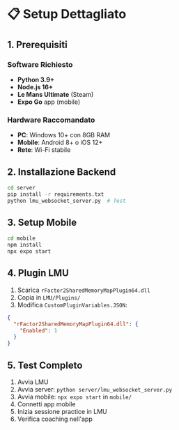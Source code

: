 # 📋 Setup Dettagliato

## 1. Prerequisiti

### Software Richiesto
- **Python 3.9+** 
- **Node.js 16+**
- **Le Mans Ultimate** (Steam)
- **Expo Go** app (mobile)

### Hardware Raccomandato
- **PC**: Windows 10+ con 8GB RAM
- **Mobile**: Android 8+ o iOS 12+
- **Rete**: Wi-Fi stabile

## 2. Installazione Backend

```bash
cd server
pip install -r requirements.txt
python lmu_websocket_server.py  # Test
```

## 3. Setup Mobile

```bash  
cd mobile
npm install
npx expo start
```

## 4. Plugin LMU

1. Scarica `rFactor2SharedMemoryMapPlugin64.dll`
2. Copia in `LMU/Plugins/`
3. Modifica `CustomPluginVariables.JSON`:
```json
{
  "rFactor2SharedMemoryMapPlugin64.dll": {
    "Enabled": 1
  }
}
```

## 5. Test Completo

1. Avvia LMU
2. Avvia server: `python server/lmu_websocket_server.py` 
3. Avvia mobile: `npx expo start` in `mobile/`
4. Connetti app mobile
5. Inizia sessione practice in LMU
6. Verifica coaching nell'app
